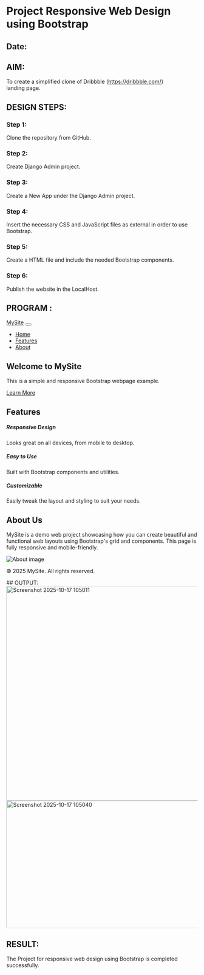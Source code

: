 # Project Responsive Web Design using Bootstrap
## Date:

## AIM:
To create a simplified clone of Dribbble (https://dribbble.com/) landing page.


## DESIGN STEPS:

### Step 1:
Clone the repository from GitHub.

### Step 2:
Create Django Admin project.

### Step 3:
Create a New App under the Django Admin project.

### Step 4:
Insert the necessary CSS and JavaScript files as external in order to use Bootstrap.

### Step 5:
Create a HTML file and include the needed Bootstrap components.

### Step 6:
Publish the website in the LocalHost.

## PROGRAM :

<!DOCTYPE html>
<html lang="en">
<head>
  <meta charset="UTF-8" />
  <meta name="viewport" content="width=device-width, initial-scale=1.0" />
  <title>Bootstrap Webpage Example</title>
  <!-- Bootstrap CSS -->
  <link
    href="https://cdn.jsdelivr.net/npm/bootstrap@5.3.2/dist/css/bootstrap.min.css"
    rel="stylesheet"
  />
</head>
<body>

  <!-- Navbar -->
  <nav class="navbar navbar-expand-lg navbar-dark bg-dark">
    <div class="container">
      <a class="navbar-brand" href="#">MySite</a>
      <button class="navbar-toggler" type="button" data-bs-toggle="collapse" data-bs-target="#navbarNav">
        <span class="navbar-toggler-icon"></span>
      </button>
      <div class="collapse navbar-collapse justify-content-end" id="navbarNav">
        <ul class="navbar-nav">
          <li class="nav-item">
            <a class="nav-link active" href="#hero">Home</a>
          </li>
          <li class="nav-item">
            <a class="nav-link" href="#features">Features</a>
          </li>
          <li class="nav-item">
            <a class="nav-link" href="#about">About</a>
          </li>
        </ul>
      </div>
    </div>
  </nav>

  <!-- Hero Section -->
  <section class="py-5 text-center bg-light" id="hero">
    <div class="container">
      <h1 class="display-4">Welcome to MySite</h1>
      <p class="lead">This is a simple and responsive Bootstrap webpage example.</p>
      <a href="#features" class="btn btn-primary btn-lg mt-3">Learn More</a>
    </div>
  </section>

  <!-- Features Section -->
  <section class="py-5" id="features">
    <div class="container">
      <h2 class="mb-4 text-center">Features</h2>
      <div class="row text-center">
        <div class="col-md-4 mb-4">
          <div class="card h-100">
            <div class="card-body">
              <h5 class="card-title">Responsive Design</h5>
              <p class="card-text">Looks great on all devices, from mobile to desktop.</p>
            </div>
          </div>
        </div>
        <div class="col-md-4 mb-4">
          <div class="card h-100">
            <div class="card-body">
              <h5 class="card-title">Easy to Use</h5>
              <p class="card-text">Built with Bootstrap components and utilities.</p>
            </div>
          </div>
        </div>
        <div class="col-md-4 mb-4">
          <div class="card h-100">
            <div class="card-body">
              <h5 class="card-title">Customizable</h5>
              <p class="card-text">Easily tweak the layout and styling to suit your needs.</p>
            </div>
          </div>
        </div>
      </div>
    </div>
  </section>

  <!-- About Section -->
  <section class="py-5 bg-light" id="about">
    <div class="container">
      <h2 class="mb-4 text-center">About Us</h2>
      <div class="row align-items-center">
        <div class="col-md-6">
          <p>
            MySite is a demo web project showcasing how you can create beautiful and functional web layouts using Bootstrap's grid and components. This page is fully responsive and mobile-friendly.
          </p>
        </div>
        <div class="col-md-6">
          <img src="https://via.placeholder.com/500x300" class="img-fluid rounded" alt="About image">
        </div>
      </div>
    </div>
  </section>

  <!-- Footer -->
  <footer class="bg-dark text-white text-center py-3">
    <div class="container">
      <p class="mb-0">&copy; 2025 MySite. All rights reserved.</p>
    </div>
  </footer>

  <!-- Bootstrap JS Bundle (includes Popper) -->
  <script src="https://cdn.jsdelivr.net/npm/bootstrap@5.3.2/dist/js/bootstrap.bundle.min.js"></script>
</body>
</html>
## OUTPUT:
<img width="1581" height="566" alt="Screenshot 2025-10-17 105011" src="https://github.com/user-attachments/assets/a1ab874b-6537-40a0-b764-17ea7f2ecc7a" />
<img width="1816" height="336" alt="Screenshot 2025-10-17 105040" src="https://github.com/user-attachments/assets/d524a79f-e318-4372-bbe0-ad1e6fa39d46" />


## RESULT:
The Project for responsive web design using Bootstrap is completed successfully.

